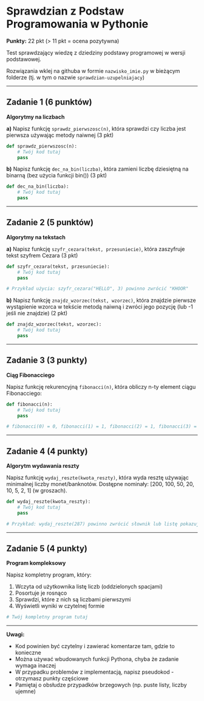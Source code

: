 # Sprawdzian z Podstaw Programowania w Pythonie
**Punkty:** 22 pkt (> 11 pkt = ocena pozytywna)

Test sprawdzający wiedzę z dziedziny podstawy programowej w wersji podstawowej.

Rozwiązania wklej na githuba w formie `nazwisko_imie.py` w bieżącym folderze (tj. w tym o nazwie `sprawdzian-uzupelniajacy`)


---

## Zadanie 1 (6 punktów)
**Algorytmy na liczbach**

**a)** Napisz funkcję `sprawdz_pierwszosc(n)`, która sprawdzi czy liczba jest pierwsza używając metody naiwnej (3 pkt)

```python
def sprawdz_pierwszosc(n):
    # Twój kod tutaj
    pass
```

**b)** Napisz funkcję `dec_na_bin(liczba)`, która zamieni liczbę dziesiętną na binarną (bez użycia funkcji bin()) (3 pkt)

```python
def dec_na_bin(liczba):
    # Twój kod tutaj
    pass
```

---

## Zadanie 2 (5 punktów)
**Algorytmy na tekstach**

**a)** Napisz funkcję `szyfr_cezara(tekst, przesuniecie)`, która zaszyfruje tekst szyfrem Cezara (3 pkt)

```python
def szyfr_cezara(tekst, przesuniecie):
    # Twój kod tutaj
    pass

# Przykład użycia: szyfr_cezara("HELLO", 3) powinno zwrócić "KHOOR"
```

**b)** Napisz funkcję `znajdz_wzorzec(tekst, wzorzec)`, która znajdzie pierwsze wystąpienie wzorca w tekście metodą naiwną i zwróci jego pozycję (lub -1 jeśli nie znajdzie) (2 pkt)

```python
def znajdz_wzorzec(tekst, wzorzec):
    # Twój kod tutaj
    pass
```

---

## Zadanie 3 (3 punkty)
**Ciąg Fibonacciego**

Napisz funkcję rekurencyjną `fibonacci(n)`, która obliczy n-ty element ciągu Fibonacciego:

```python
def fibonacci(n):
    # Twój kod tutaj
    pass

# fibonacci(0) = 0, fibonacci(1) = 1, fibonacci(2) = 1, fibonacci(3) = 2, itd.
```

---

## Zadanie 4 (4 punkty)
**Algorytm wydawania reszty**

Napisz funkcję `wydaj_reszte(kwota_reszty)`, która wyda resztę używając minimalnej liczby monet/banknotów. Dostępne nominały: [200, 100, 50, 20, 10, 5, 2, 1] (w groszach).

```python
def wydaj_reszte(kwota_reszty):
    # Twój kod tutaj
    pass

# Przykład: wydaj_reszte(287) powinno zwrócić słownik lub listę pokazującą ile banknotów/monet każdego nominału
```

---

## Zadanie 5 (4 punkty)
**Program kompleksowy**

Napisz kompletny program, który:
1. Wczyta od użytkownika listę liczb (oddzielonych spacjami)
2. Posortuje je rosnąco
3. Sprawdzi, które z nich są liczbami pierwszymi
4. Wyświetli wyniki w czytelnej formie

```python
# Twój kompletny program tutaj
```

---

**Uwagi:**
- Kod powinien być czytelny i zawierać komentarze tam, gdzie to konieczne
- Można używać wbudowanych funkcji Pythona, chyba że zadanie wymaga inaczej
- W przypadku problemów z implementacją, napisz pseudokod - otrzymasz punkty częściowe
- Pamiętaj o obsłudze przypadków brzegowych (np. puste listy, liczby ujemne)
